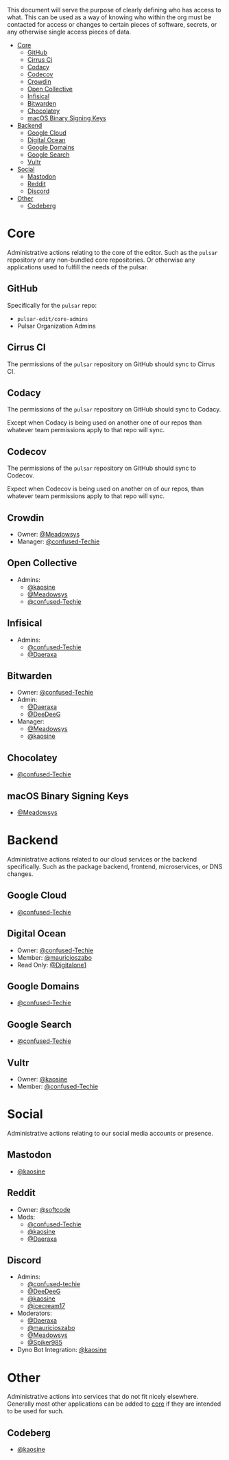 <!-- Links to users referred to within this document -->

[@Meadowsys]: https://github.com/Meadowsys
[@confused-Techie]: https://github.com/confused-Techie
[@kaosine]: https://github.com/kaosine
[@mauricioszabo]: https://github.com/mauricioszabo
[@Daeraxa]: https://github.com/Daeraxa
[@DeeDeeG]: https://github.com/DeeDeeG
[@Digitalone1]: https://github.com/Digitalone1
[@softcode]: https://github.com/softcode589
[@icecream17]: https://github.com/icecream17
[@Spiker985]: https://github.com/Spiker985

This document will serve the purpose of clearly defining who has access to what. This can be used as a way of knowing who within the org must be contacted for access or changes to certain pieces of software, secrets, or any otherwise single access pieces of data.

* [Core](#core)
  - [GitHub](#github)
  - [Cirrus Ci](#cirrus-ci)
  - [Codacy](#codacy)
  - [Codecov](#codecov)
  - [Crowdin](#crowdin)
  - [Open Collective](#open-collective)
  - [Infisical](#infisical)
  - [Bitwarden](#bitwarden)
  - [Chocolatey](#chocolatey)
  - [macOS Binary Signing Keys](#macos-binary-signing-keys)
* [Backend](#backend)
  - [Google Cloud](#google-cloud)
  - [Digital Ocean](#digital-ocean)
  - [Google Domains](#google-domains)
  - [Google Search](#google-search)
  - [Vultr](#vultr)
* [Social](#social)
  - [Mastodon](#mastodon)
  - [Reddit](#reddit)
  - [Discord](#discord)
* [Other](#other)
  - [Codeberg](#codeberg)

# Core

Administrative actions relating to the core of the editor.
Such as the `pulsar` repository or any non-bundled core repositories.
Or otherwise any applications used to fulfill the needs of the pulsar.

## GitHub

Specifically for the `pulsar` repo:

* `pulsar-edit/core-admins`
* Pulsar Organization Admins

## Cirrus CI

The permissions of the `pulsar` repository on GitHub should sync to Cirrus CI.

## Codacy

The permissions of the `pulsar` repository on GitHub should sync to Codacy.

Except when Codacy is being used on another one of our repos than whatever team permissions apply to that repo will sync.

## Codecov

The permissions of the `pulsar` repository on GitHub should sync to Codecov.

Expect when Codecov is being used on another on of our repos, than whatever team permissions apply to that repo will sync.

## Crowdin

* Owner: [@Meadowsys]
* Manager: [@confused-Techie]

## Open Collective

* Admins:
  - [@kaosine]
  - [@Meadowsys]
  - [@confused-Techie]

## Infisical

* Admins:
  - [@confused-Techie]
  - [@Daeraxa]

## Bitwarden

* Owner: [@confused-Techie]
* Admin:
  - [@Daeraxa]
  - [@DeeDeeG]
* Manager:
  - [@Meadowsys]
  - [@kaosine]

## Chocolatey

* [@confused-Techie]

## macOS Binary Signing Keys

- [@Meadowsys]

# Backend

Administrative actions related to our cloud services or the backend specifically.
Such as the package backend, frontend, microservices, or DNS changes.

## Google Cloud

* [@confused-Techie]

## Digital Ocean

* Owner: [@confused-Techie]
* Member: [@mauricioszabo]
* Read Only: [@Digitalone1]

## Google Domains

* [@confused-Techie]

## Google Search

* [@confused-Techie]

## Vultr

* Owner: [@kaosine]
* Member: [@confused-Techie]

# Social

Administrative actions relating to our social media accounts or presence.

## Mastodon

* [@kaosine]

## Reddit

* Owner: [@softcode]
* Mods:
  - [@confused-Techie]
  - [@kaosine]
  - [@Daeraxa]

## Discord

* Admins:
  - [@confused-techie]
  - [@DeeDeeG]
  - [@kaosine]
  - [@icecream17]
* Moderators:
  - [@Daeraxa]
  - [@mauricioszabo]
  - [@Meadowsys]
  - [@Spiker985]
* Dyno Bot Integration: [@kaosine]

# Other

Administrative actions into services that do not fit nicely elsewhere.
Generally most other applications can be added to [core](#core) if they are intended to be used for such.

## Codeberg

* [@kaosine]
